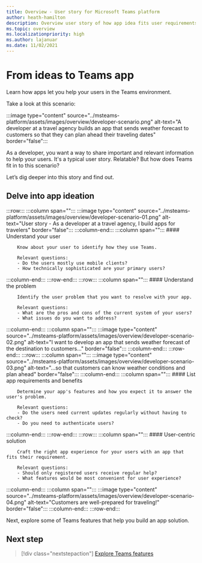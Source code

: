 ```yaml
---
title: Overview - User story for Microsoft Teams platform
author: heath-hamilton
description: Overview user story of how app idea fits user requirements.
ms.topic: overview
ms.localizationpriority: high
ms.author: lajanuar
ms.date: 11/02/2021
---
```

# From ideas to Teams app

Learn how apps let you help your users in the Teams environment.

Take a look at this scenario:

:::image type="content" source="../msteams-platform/assets/images/overview/developer-scenario.png" alt-text="A developer at a travel agency builds an app that sends weather forecast to customers so that they can plan ahead their traveling dates" border="false":::

As a developer, you want a way to share important and relevant information to help your users. It's a typical user story. Relatable? But how does Teams fit in to this scenario?

Let’s dig deeper into this story and find out.

## Delve into app ideation

:::row:::
   :::column span="":::
      :::image type="content" source="../msteams-platform/assets/images/overview/developer-scenario-01.png" alt-text="User story - As a developer at a travel agency, I build apps for travelers" border="false":::
   :::column-end:::
   :::column span="":::
      #### Understand your user

        Know about your user to identify how they use Teams. 
        
        Relevant questions:
        - Do the users mostly use mobile clients?
        - How technically sophisticated are your primary users?
   :::column-end:::
:::row-end:::
:::row:::
   :::column span="":::
      #### Understand the problem

        Identify the user problem that you want to resolve with your app. 

        Relevant questions:
        - What are the pros and cons of the current system of your users?
        - What issues do you want to address?
   :::column-end:::
   :::column span="":::
       :::image type="content" source="../msteams-platform/assets/images/overview/developer-scenario-02.png" alt-text="I want to develop an app that sends weather forecast of the destination to customers..." border="false":::
   :::column-end:::
:::row-end:::
:::row:::
   :::column span="":::
      :::image type="content" source="../msteams-platform/assets/images/overview/developer-scenario-03.png" alt-text="...so that customers can know weather conditions and plan ahead" border="false":::
   :::column-end:::
   :::column span="":::
      #### List app requirements and benefits

        Determine your app's features and how you expect it to answer the user's problem. 

        Relevant questions:
        - Do the users need current updates regularly without having to check?
        - Do you need to authenticate users?
   :::column-end:::
:::row-end:::
:::row:::
   :::column span="":::
      #### User-centric solution

        Craft the right app experience for your users with an app that fits their requirement. 

        Relevant questions:
        - Should only registered users receive regular help?
        - What features would be most convenient for user experience?
   :::column-end:::
   :::column span="":::
       :::image type="content" source="../msteams-platform/assets/images/overview/developer-scenario-04.png" alt-text="Customers are well-prepared for traveling!" border="false":::
   :::column-end:::
:::row-end:::

Next, explore some of Teams features that help you build an app solution.

## Next step

> [!div class="nextstepaction"]
> [Explore Teams features](overview-explore.md)
